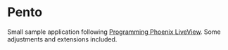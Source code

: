 # Pento

Small sample application following [Programming Phoenix LiveView](https://pragprog.com/titles/liveview/programming-phoenix-liveview/). Some adjustments and extensions included.
